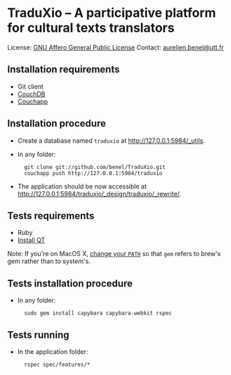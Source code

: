 TraduXio – A participative platform for cultural texts translators
==================================================================

License: [GNU Affero General Public License](http://www.gnu.org/licenses/agpl.html)
Contact: aurelien.benel@utt.fr

Installation requirements
-------------------------

* Git client
* [CouchDB](http://couchdb.apache.org/)
* [Couchapp](https://github.com/jchris/couchapp)

Installation procedure
----------------------

* Create a database named `traduxio` at <http://127.0.0.1:5984/_utils>.
* In any folder:

        git clone git://github.com/benel/TraduXio.git
        couchapp push http://127.0.0.1:5984/traduxio

* The application should be now accessible at <http://127.0.0.1:5984/traduxio/_design/traduxio/_rewrite/>.

Tests requirements
------------------

* Ruby
* [Install QT](https://github.com/thoughtbot/capybara-webkit/wiki/Installing-Qt-and-compiling-capybara-webkit)

Note: If you're on MacOS X, [change your `PATH`](http://stackoverflow.com/a/14138490/1121345) so that `gem` refers to brew's gem rather than to system's.

Tests installation procedure
---------------------------

* In any folder:

        sudo gem install capybara capybara-webkit rspec

Tests running
-------------

* In the application folder:

        rspec spec/features/*

